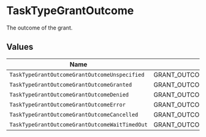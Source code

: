 # TaskTypeGrantOutcome

The outcome of the grant.


## Values

| Name                                           | Value                                          |
| ---------------------------------------------- | ---------------------------------------------- |
| `TaskTypeGrantOutcomeGrantOutcomeUnspecified`  | GRANT_OUTCOME_UNSPECIFIED                      |
| `TaskTypeGrantOutcomeGrantOutcomeGranted`      | GRANT_OUTCOME_GRANTED                          |
| `TaskTypeGrantOutcomeGrantOutcomeDenied`       | GRANT_OUTCOME_DENIED                           |
| `TaskTypeGrantOutcomeGrantOutcomeError`        | GRANT_OUTCOME_ERROR                            |
| `TaskTypeGrantOutcomeGrantOutcomeCancelled`    | GRANT_OUTCOME_CANCELLED                        |
| `TaskTypeGrantOutcomeGrantOutcomeWaitTimedOut` | GRANT_OUTCOME_WAIT_TIMED_OUT                   |